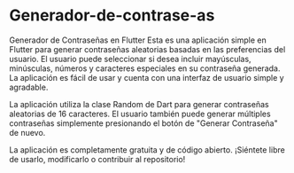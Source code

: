 # Generador-de-contrase-as
Generador de Contraseñas en Flutter
Esta es una aplicación simple en Flutter para generar contraseñas aleatorias basadas en las preferencias del usuario. El usuario puede seleccionar si desea incluir mayúsculas, minúsculas, números y caracteres especiales en su contraseña generada. La aplicación es fácil de usar y cuenta con una interfaz de usuario simple y agradable.

La aplicación utiliza la clase Random de Dart para generar contraseñas aleatorias de 16 caracteres. El usuario también puede generar múltiples contraseñas simplemente presionando el botón de "Generar Contraseña" de nuevo.

La aplicación es completamente gratuita y de código abierto. ¡Siéntete libre de usarlo, modificarlo o contribuir al repositorio!
